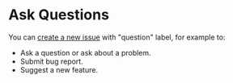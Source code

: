 # Ask Questions

You can [create a new issue](https://github.com/makukha/caseutil/labels/question) with "question" label, for example to:

* Ask a question or ask about a problem.
* Submit bug report.
* Suggest a new feature.
